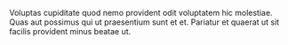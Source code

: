 Voluptas cupiditate quod nemo provident odit voluptatem hic molestiae.
Quas aut possimus qui ut praesentium sunt et et.
Pariatur et quaerat ut sit facilis provident minus beatae ut.